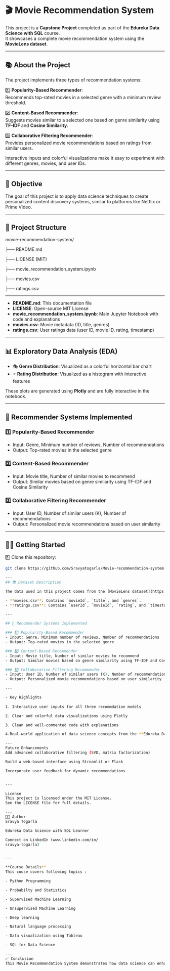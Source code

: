 # 🎬 Movie Recommendation System

This project is a **Capstone Project** completed as part of the **Edureka Data Science with SQL** course.  
It showcases a complete movie recommendation system using the **MovieLens dataset**.

---

## 📚 About the Project

The project implements three types of recommendation systems:

1️⃣ **Popularity-Based Recommender**:  
Recommends top-rated movies in a selected genre with a minimum review threshold.

2️⃣ **Content-Based Recommender**:  
Suggests movies similar to a selected one based on genre similarity using **TF-IDF** and **Cosine Similarity**.

3️⃣ **Collaborative Filtering Recommender**:  
Provides personalized movie recommendations based on ratings from similar users.

Interactive inputs and colorful visualizations make it easy to experiment with different genres, movies, and user IDs.

---

## 🎯 Objective

The goal of this project is to apply data science techniques to create personalized content discovery systems, similar to platforms like Netflix or Prime Video.

---

## 📂 Project Structure

movie-recommendation-system/

├── README.md

├── LICENSE (MIT)

├── movie_recommendation_system.ipynb

├── movies.csv

├── ratings.csv

---

- **README.md**: This documentation file  
- **LICENSE**: Open-source MIT License  
- **movie_recommendation_system.ipynb**: Main Jupyter Notebook with code and explanations  
- **movies.csv**: Movie metadata (ID, title, genres)  
- **ratings.csv**: User ratings data (user ID, movie ID, rating, timestamp)

---

## 📊 Exploratory Data Analysis (EDA)

- 🎭 **Genre Distribution**: Visualized as a colorful horizontal bar chart  
- ⭐ **Rating Distribution**: Visualized as a histogram with interactive features  

These plots are generated using **Plotly** and are fully interactive in the notebook.

---

## 🎯 Recommender Systems Implemented

### 1️⃣ Popularity-Based Recommender
- Input: Genre, Minimum number of reviews, Number of recommendations
- Output: Top-rated movies in the selected genre

### 2️⃣ Content-Based Recommender
- Input: Movie title, Number of similar movies to recommend
- Output: Similar movies based on genre similarity using TF-IDF and Cosine Similarity

### 3️⃣ Collaborative Filtering Recommender
- Input: User ID, Number of similar users (K), Number of recommendations
- Output: Personalized movie recommendations based on user similarity

---

## 🏃‍♂️ Getting Started

1️⃣ Clone this repository:
```bash
git clone https://github.com/Sravyatogarla/Movie-recommendation-system.git

---
## 📚 Dataset Description

The data used in this project comes from the [MovieLens dataset](https://grouplens.org/datasets/movielens/100k/), a widely used dataset in recommender systems research.

- **movies.csv**: Contains `movieId`, `title`, and `genres`.  
- **ratings.csv**: Contains `userId`, `movieId`, `rating`, and `timestamp`.

---

## 🎯 Recommender Systems Implemented

### 1️⃣ Popularity-Based Recommender
- Input: Genre, Minimum number of reviews, Number of recommendations
- Output: Top-rated movies in the selected genre

### 2️⃣ Content-Based Recommender
- Input: Movie title, Number of similar movies to recommend
- Output: Similar movies based on genre similarity using TF-IDF and Cosine Similarity

### 3️⃣ Collaborative Filtering Recommender
- Input: User ID, Number of similar users (K), Number of recommendations
- Output: Personalized movie recommendations based on user similarity

---

- Key Highlights
  
1. Interactive user inputs for all three recommdation models

2. Clear and colorful data visualizations using Plotly

3. Clean and well-commented code with explanations

4.Real-world application of data science concepts from the **Edureka Data Science with SQL** course

---
Future Enhancements
Add advanced collaborative filtering (SVD, matrix factorization)

Build a web-based interface using Streamlit or Flask

Incorporate user feedback for dynamic recommendations


---

License
This project is licensed under the MIT License.
See the LICENSE file for full details.

---
👨‍💻 Author
Sravya Togarla

Edureka Data Science with SQL Learner

Connect on LinkedIn (www.linkedin.com/in/
sravya-togarla)


---

**Course Details**
This couse covers following topics :

- Python Programming

- Probabilty and Statistics

- Supervised Machine Learning

- Unsupervised Machine Learning

- Deep learning

- Natural language processing

- Data visualization using Tableau

- SQL for Data Science

---
✅ Conclusion
This Movie Recommendation System demonstrates how data science can enhance user experience through personalized content discovery. With practical implementations of popularity-based, content-based, and collaborative filtering models, this project bridges the gap between learning and real-world applications.
